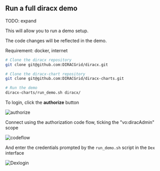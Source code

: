 ## Run a full diracx demo

TODO: expand

This will allow you to run a demo setup.

The code changes will be reflected in the demo.

Requirement: docker, internet

```bash
# Clone the diracx repository
git clone git@github.com:DIRACGrid/diracx.git

# Clone the diracx-chart repository
git clone git@github.com:DIRACGrid/diracx-charts.git

# Run the demo
diracx-charts/run_demo.sh diracx/
```

To login, click the **authorize** button

![authorize](https://diracx-docs-static.s3.cern.ch/assets/images/dev/tutorials/run_locally/login_demo_1.png)

Connect using the authorization code flow, ticking the "vo:diracAdmin" scope

![codeflow](https://diracx-docs-static.s3.cern.ch/assets/images/dev/tutorials/run_locally/login_demo_2.png)

And enter the credentials prompted by the `run_demo.sh` script in the `Dex` interface

![Dexlogin](https://diracx-docs-static.s3.cern.ch/assets/images/dev/tutorials/run_locally/login_demo_3.png)
